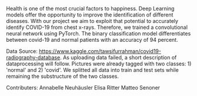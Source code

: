 Health is one of the most crucial factors to happiness. Deep Learning models offer the opportunity to improve the identification of different diseases. With our project we aim to exploit that potential to accurately identify COVID-19 from chest x-rays. Therefore, we trained a convolutional neural network using PyTorch. The binary classification model differentiates between covid-19 and normal patients with an accuracy of 94 percent.

Data Source: https://www.kaggle.com/tawsifurrahman/covid19-radiography-database. As uploading data failed, a short description of dataprocessing will follow. Pictures were already tagged with two classes: 1) 'normal' and 2) 'covid'. We splitted all data into train and test sets while remaining the substructure of the two classes. 

Contributers:
Annabelle Neuhäusler
Elisa Ritter
Matteo Senoner
